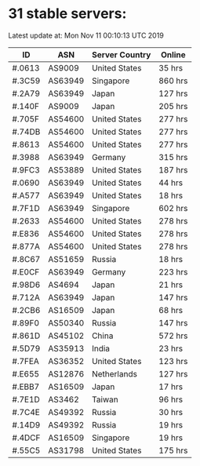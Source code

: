 # 31 stable servers:

Latest update at: Mon Nov 11 00:10:13 UTC 2019

| ID | ASN | Server Country | Online |
| -- | --- | -------------- | ------ |
| #.0613 | AS9009 | United States | 35 hrs |
| #.3C59 | AS63949 | Singapore | 860 hrs |
| #.2A79 | AS63949 | Japan | 127 hrs |
| #.140F | AS9009 | Japan | 205 hrs |
| #.705F | AS54600 | United States | 277 hrs |
| #.74DB | AS54600 | United States | 277 hrs |
| #.8613 | AS54600 | United States | 277 hrs |
| #.3988 | AS63949 | Germany | 315 hrs |
| #.9FC3 | AS53889 | United States | 187 hrs |
| #.0690 | AS63949 | United States | 44 hrs |
| #.A577 | AS63949 | United States | 18 hrs |
| #.7F1D | AS63949 | Singapore | 602 hrs |
| #.2633 | AS54600 | United States | 278 hrs |
| #.E836 | AS54600 | United States | 278 hrs |
| #.877A | AS54600 | United States | 278 hrs |
| #.8C67 | AS51659 | Russia | 18 hrs |
| #.E0CF | AS63949 | Germany | 223 hrs |
| #.98D6 | AS4694 | Japan | 21 hrs |
| #.712A | AS63949 | Japan | 147 hrs |
| #.2CB6 | AS16509 | Japan | 68 hrs |
| #.89F0 | AS50340 | Russia | 147 hrs |
| #.861D | AS45102 | China | 572 hrs |
| #.5D79 | AS35913 | India | 23 hrs |
| #.7FEA | AS36352 | United States | 123 hrs |
| #.E655 | AS12876 | Netherlands | 127 hrs |
| #.EBB7 | AS16509 | Japan | 17 hrs |
| #.7E1D | AS3462 | Taiwan | 96 hrs |
| #.7C4E | AS49392 | Russia | 30 hrs |
| #.14D9 | AS49392 | Russia | 19 hrs |
| #.4DCF | AS16509 | Singapore | 19 hrs |
| #.55C5 | AS31798 | United States | 175 hrs |

